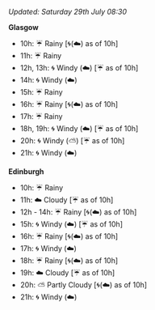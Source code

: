 *Updated: Saturday 29th July 08:30*

**Glasgow**

* 10h: :umbrella: Rainy [:cyclone:(:cloud:) as of 10h]
* 11h: :umbrella: Rainy
* 12h, 13h: :cyclone: Windy (:cloud:) [:umbrella: as of 10h]
* 14h: :cyclone: Windy (:cloud:)
* 15h: :umbrella: Rainy
* 16h: :umbrella: Rainy [:cyclone:(:cloud:) as of 10h]
* 17h: :umbrella: Rainy
* 18h, 19h: :cyclone: Windy (:cloud:) [:umbrella: as of 10h]
* 20h: :cyclone: Windy (:partly_sunny:) [:umbrella: as of 10h]
* 21h: :cyclone: Windy (:cloud:)

**Edinburgh**

* 10h: :umbrella: Rainy
* 11h: :cloud: Cloudy [:umbrella: as of 10h]
* 12h - 14h: :umbrella: Rainy [:cyclone:(:cloud:) as of 10h]
* 15h: :cyclone: Windy (:cloud:) [:umbrella: as of 10h]
* 16h: :umbrella: Rainy [:cyclone:(:cloud:) as of 10h]
* 17h: :cyclone: Windy (:cloud:)
* 18h: :umbrella: Rainy [:cyclone:(:cloud:) as of 10h]
* 19h: :cloud: Cloudy [:umbrella: as of 10h]
* 20h: :partly_sunny: Partly Cloudy [:cyclone:(:cloud:) as of 10h]
* 21h: :cyclone: Windy (:cloud:)
